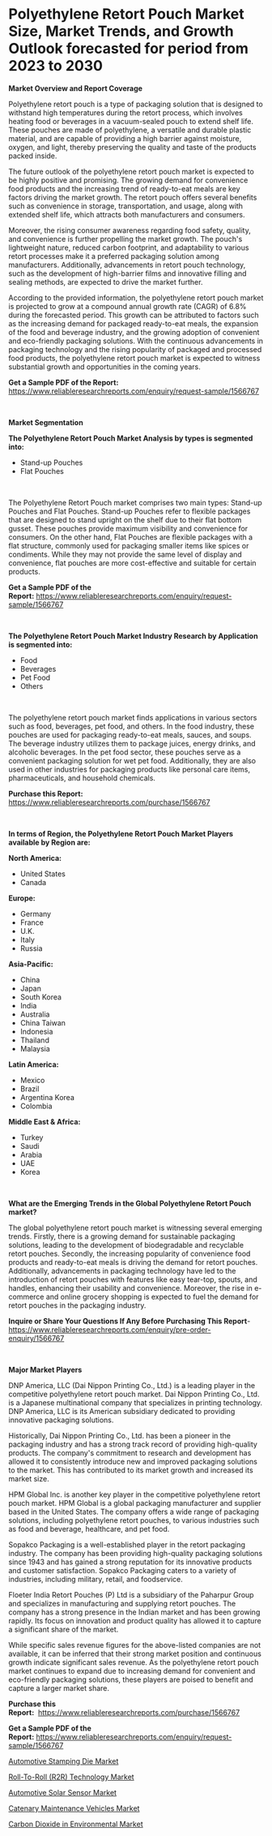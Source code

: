 <p><h1>Polyethylene Retort Pouch Market Size, Market Trends, and Growth Outlook forecasted for period from 2023 to 2030</h1></p><p><strong>Market Overview and Report Coverage</strong></p>
<p><p>Polyethylene retort pouch is a type of packaging solution that is designed to withstand high temperatures during the retort process, which involves heating food or beverages in a vacuum-sealed pouch to extend shelf life. These pouches are made of polyethylene, a versatile and durable plastic material, and are capable of providing a high barrier against moisture, oxygen, and light, thereby preserving the quality and taste of the products packed inside.</p><p>The future outlook of the polyethylene retort pouch market is expected to be highly positive and promising. The growing demand for convenience food products and the increasing trend of ready-to-eat meals are key factors driving the market growth. The retort pouch offers several benefits such as convenience in storage, transportation, and usage, along with extended shelf life, which attracts both manufacturers and consumers.</p><p>Moreover, the rising consumer awareness regarding food safety, quality, and convenience is further propelling the market growth. The pouch's lightweight nature, reduced carbon footprint, and adaptability to various retort processes make it a preferred packaging solution among manufacturers. Additionally, advancements in retort pouch technology, such as the development of high-barrier films and innovative filling and sealing methods, are expected to drive the market further.</p><p>According to the provided information, the polyethylene retort pouch market is projected to grow at a compound annual growth rate (CAGR) of 6.8% during the forecasted period. This growth can be attributed to factors such as the increasing demand for packaged ready-to-eat meals, the expansion of the food and beverage industry, and the growing adoption of convenient and eco-friendly packaging solutions. With the continuous advancements in packaging technology and the rising popularity of packaged and processed food products, the polyethylene retort pouch market is expected to witness substantial growth and opportunities in the coming years.</p></p>
<p><strong>Get a Sample PDF of the Report:</strong> <a href="https://www.reliableresearchreports.com/enquiry/request-sample/1566767">https://www.reliableresearchreports.com/enquiry/request-sample/1566767</a></p>
<p>&nbsp;</p>
<p><strong>Market Segmentation</strong></p>
<p><strong>The Polyethylene Retort Pouch Market Analysis by types is segmented into:</strong></p>
<p><ul><li>Stand-up Pouches</li><li>Flat Pouches</li></ul></p>
<p>&nbsp;</p>
<p><p>The Polyethylene Retort Pouch market comprises two main types: Stand-up Pouches and Flat Pouches. Stand-up Pouches refer to flexible packages that are designed to stand upright on the shelf due to their flat bottom gusset. These pouches provide maximum visibility and convenience for consumers. On the other hand, Flat Pouches are flexible packages with a flat structure, commonly used for packaging smaller items like spices or condiments. While they may not provide the same level of display and convenience, flat pouches are more cost-effective and suitable for certain products.</p></p>
<p><strong>Get a Sample PDF of the Report:</strong>&nbsp;<a href="https://www.reliableresearchreports.com/enquiry/request-sample/1566767">https://www.reliableresearchreports.com/enquiry/request-sample/1566767</a></p>
<p>&nbsp;</p>
<p><strong>The Polyethylene Retort Pouch Market Industry Research by Application is segmented into:</strong></p>
<p><ul><li>Food</li><li>Beverages</li><li>Pet Food</li><li>Others</li></ul></p>
<p>&nbsp;</p>
<p><p>The polyethylene retort pouch market finds applications in various sectors such as food, beverages, pet food, and others. In the food industry, these pouches are used for packaging ready-to-eat meals, sauces, and soups. The beverage industry utilizes them to package juices, energy drinks, and alcoholic beverages. In the pet food sector, these pouches serve as a convenient packaging solution for wet pet food. Additionally, they are also used in other industries for packaging products like personal care items, pharmaceuticals, and household chemicals.</p></p>
<p><strong>Purchase this Report:</strong>&nbsp; <a href="https://www.reliableresearchreports.com/purchase/1566767">https://www.reliableresearchreports.com/purchase/1566767</a></p>
<p>&nbsp;</p>
<p><strong>In terms of Region, the Polyethylene Retort Pouch Market Players available by Region are:</strong></p>
<p>
    <p> <strong> North America: </strong>
        <ul>
            <li>United States</li>
            <li>Canada</li>
        </ul>
        </p> 
    <p> <strong> Europe: </strong>
        <ul>
            <li>Germany</li>
            <li>France</li>
            <li>U.K.</li>
            <li>Italy</li>
            <li>Russia</li>
        </ul>
        </p> 
    <p> <strong> Asia-Pacific: </strong>
        <ul>
            <li>China</li>
            <li>Japan</li>
            <li>South Korea</li>
            <li>India</li>
            <li>Australia</li>
            <li>China Taiwan</li>
            <li>Indonesia</li>
            <li>Thailand</li>
            <li>Malaysia</li>
        </ul>
        </p> 
    <p> <strong> Latin America: </strong>
        <ul>
            <li>Mexico</li>
            <li>Brazil</li>
            <li>Argentina Korea</li>
            <li>Colombia</li>
        </ul>
        </p> 
    <p> <strong> Middle East & Africa: </strong>
        <ul>
            <li>Turkey</li>
            <li>Saudi</li>
            <li>Arabia</li>
            <li>UAE</li>
            <li>Korea</li>
        </ul>
    </p>
    </p>
<p>&nbsp;</p>
<p><strong>What are the Emerging Trends in the Global Polyethylene Retort Pouch market?</strong></p>
<p><p>The global polyethylene retort pouch market is witnessing several emerging trends. Firstly, there is a growing demand for sustainable packaging solutions, leading to the development of biodegradable and recyclable retort pouches. Secondly, the increasing popularity of convenience food products and ready-to-eat meals is driving the demand for retort pouches. Additionally, advancements in packaging technology have led to the introduction of retort pouches with features like easy tear-top, spouts, and handles, enhancing their usability and convenience. Moreover, the rise in e-commerce and online grocery shopping is expected to fuel the demand for retort pouches in the packaging industry.</p></p>
<p><strong>Inquire or Share Your Questions If Any Before Purchasing This Report</strong>- <a href="https://www.reliableresearchreports.com/enquiry/pre-order-enquiry/1566767">https://www.reliableresearchreports.com/enquiry/pre-order-enquiry/1566767</a></p>
<p>&nbsp;</p>
<p><strong>Major Market Players</strong></p>
<p><p>DNP America, LLC (Dai Nippon Printing Co., Ltd.) is a leading player in the competitive polyethylene retort pouch market. Dai Nippon Printing Co., Ltd. is a Japanese multinational company that specializes in printing technology. DNP America, LLC is its American subsidiary dedicated to providing innovative packaging solutions. </p><p>Historically, Dai Nippon Printing Co., Ltd. has been a pioneer in the packaging industry and has a strong track record of providing high-quality products. The company's commitment to research and development has allowed it to consistently introduce new and improved packaging solutions to the market. This has contributed to its market growth and increased its market size. </p><p>HPM Global Inc. is another key player in the competitive polyethylene retort pouch market. HPM Global is a global packaging manufacturer and supplier based in the United States. The company offers a wide range of packaging solutions, including polyethylene retort pouches, to various industries such as food and beverage, healthcare, and pet food.</p><p>Sopakco Packaging is a well-established player in the retort packaging industry. The company has been providing high-quality packaging solutions since 1943 and has gained a strong reputation for its innovative products and customer satisfaction. Sopakco Packaging caters to a variety of industries, including military, retail, and foodservice.</p><p>Floeter India Retort Pouches (P) Ltd is a subsidiary of the Paharpur Group and specializes in manufacturing and supplying retort pouches. The company has a strong presence in the Indian market and has been growing rapidly. Its focus on innovation and product quality has allowed it to capture a significant share of the market.</p><p>While specific sales revenue figures for the above-listed companies are not available, it can be inferred that their strong market position and continuous growth indicate significant sales revenue. As the polyethylene retort pouch market continues to expand due to increasing demand for convenient and eco-friendly packaging solutions, these players are poised to benefit and capture a larger market share.</p></p>
<p><strong>Purchase this Report:</strong>&nbsp;&nbsp;<a href="https://www.reliableresearchreports.com/purchase/1566767">https://www.reliableresearchreports.com/purchase/1566767</a></p>
<p></p>
<p><strong>Get a Sample PDF of the Report:</strong>&nbsp;<a href="https://www.reliableresearchreports.com/enquiry/request-sample/1566767">https://www.reliableresearchreports.com/enquiry/request-sample/1566767</a></p>
<p><p><a href="https://medium.com/@jettiejohns/automotive-stamping-die-market-size-growth-forecast-2023-2030-299d7cca67dd">Automotive Stamping Die Market</a></p><p><a href="https://github.com/gdfhhhj/Market-Research-Report-List-1/blob/main/roll-to-roll-r2r-technology-market.md">Roll-To-Roll (R2R) Technology Market</a></p><p><a href="https://medium.com/@efrenmuller/automotive-solar-sensor-market-size-growth-forecast-2023-2030-ba9edd1ad785">Automotive Solar Sensor Market</a></p><p><a href="https://www.linkedin.com/pulse/catenary-maintenance-vehicles-market-size-share-amp-trends-igjxe/">Catenary Maintenance Vehicles Market</a></p><p><a href="https://www.linkedin.com/pulse/carbon-dioxide-environmental-market-research-report-unlocks-0qzje/">Carbon Dioxide in Environmental Market</a></p></p>